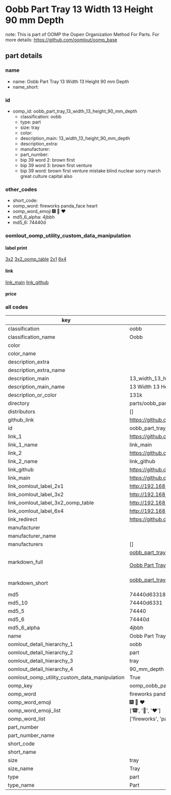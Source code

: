 # Oobb Part Tray 13 Width 13 Height 90 mm Depth  

note: This is part of OOMP the Oopen Organization Method For Parts. For more details: https://github.com/oomlout/oomp_base

##  part details
  







### name
* name: Oobb Part Tray 13 Width 13 Height 90 mm Depth
* name_short: 
### id
* oomp_id: oobb_part_tray_13_width_13_height_90_mm_depth
  * classification: oobb
  * type: part
  * size: tray
  * color: 
  * description_main: 13_width_13_height_90_mm_depth
  * description_extra: 
  * manufacturer: 
  * part_number: 
  * bip 39 word 2: brown first
  * bip 39 word 3: brown first venture
  * bip 39 word: brown first venture mistake blind nuclear sorry march great culture capital also

### other_codes
* short_code: 
* oomp_word: fireworks panda_face heart
* oomp_word_emoji :fireworks: :panda_face: :heart:
* md5_6_alpha: 4jbbh
* md5_6: 74440d






### oomlout_oomp_utility_custom_data_manipulation
#### label print
[3x2](http://192.168.1.245:1112/?label=oomp%204jbbh)
[3x2_oomp_table](http://192.168.1.108:1112/?label=oomp%204jbbh)
[2x1](http://192.168.1.242:1112/?label=oomp%204jbbh)
[6x4](http://192.168.1.55:1112/?label=oomp%204jbbh)    

#### link

[link_main](https://github.com/oomlout/oomlout_oomp_version_1_messy/tree/main/parts/oobb_part_tray_13_width_13_height_90_mm_depth) [link_github](https://github.com/oomlout/oomlout_oomp_version_1_messy/tree/main/parts/oobb_part_tray_13_width_13_height_90_mm_depth)                             

#### price







### all codes 
| key | value |  
| --- | --- |  
| classification | oobb |  
| classification_name | Oobb |  
| color |  |  
| color_name |  |  
| description_extra |  |  
| description_extra_name |  |  
| description_main | 13_width_13_height_90_mm_depth |  
| description_main_name | 13 Width 13 Height 90 mm Depth |  
| description_or_color | 131k |  
| directory | parts/oobb_part_tray_13_width_13_height_90_mm_depth |  
| distributors | [] |  
| github_link | https://github.com/oomlout/oomlout_oomp_part_src/tree/main/parts/oobb_part_tray_13_width_13_height_90_mm_depth |  
| id | oobb_part_tray_13_width_13_height_90_mm_depth |  
| link_1 | https://github.com/oomlout/oomlout_oomp_version_1_messy/tree/main/parts/oobb_part_tray_13_width_13_height_90_mm_depth |  
| link_1_name | link_main |  
| link_2 | https://github.com/oomlout/oomlout_oomp_version_1_messy/tree/main/parts/oobb_part_tray_13_width_13_height_90_mm_depth |  
| link_2_name | link_github |  
| link_github | https://github.com/oomlout/oomlout_oomp_version_1_messy/tree/main/parts/oobb_part_tray_13_width_13_height_90_mm_depth |  
| link_main | https://github.com/oomlout/oomlout_oomp_version_1_messy/tree/main/parts/oobb_part_tray_13_width_13_height_90_mm_depth |  
| link_oomlout_label_2x1 | http://192.168.1.242:1112/?label=oomp%204jbbh |  
| link_oomlout_label_3x2 | http://192.168.1.245:1112/?label=oomp%204jbbh |  
| link_oomlout_label_3x2_oomp_table | http://192.168.1.108:1112/?label=oomp%204jbbh |  
| link_oomlout_label_6x4 | http://192.168.1.55:1112/?label=oomp%204jbbh |  
| link_redirect | https://github.com/oomlout/oomlout_oomp_version_1_messy/tree/main/parts/oobb_part_tray_13_width_13_height_90_mm_depth |  
| manufacturer |  |  
| manufacturer_name |  |  
| manufacturers | [] |  
| markdown_full | [oobb_part_tray_13_width_13_height_90_mm_depth](none)<br>[](none)<br>[Oobb Part Tray 13 Width 13 Height 90 Mm Depth](none)<br><br> |  
| markdown_short | [oobb_part_tray_13_width_13_height_90_mm_depth](none)<br><br> |  
| md5 | 74440d633187d9ee5d0be8dfe495d8e8 |  
| md5_10 | 74440d6331 |  
| md5_5 | 74440 |  
| md5_6 | 74440d |  
| md5_6_alpha | 4jbbh |  
| name | Oobb Part Tray 13 Width 13 Height 90 mm Depth |  
| oomlout_detail_hierarchy_1 | oobb |  
| oomlout_detail_hierarchy_2 | part |  
| oomlout_detail_hierarchy_3 | tray |  
| oomlout_detail_hierarchy_4 | 90_mm_depth |  
| oomlout_oomp_utility_custom_data_manipulation | True |  
| oomp_key | oomp_oobb_part_tray_13_width_13_height_90_mm_depth |  
| oomp_word | fireworks panda_face heart |  
| oomp_word_emoji | :fireworks: :panda_face: :heart: |  
| oomp_word_emoji_list | [':fireworks:', ':panda_face:', ':heart:'] |  
| oomp_word_list | ['fireworks', 'panda_face', 'heart'] |  
| part_number |  |  
| part_number_name |  |  
| short_code |  |  
| short_name |  |  
| size | tray |  
| size_name | Tray |  
| type | part |  
| type_name | Part |  
